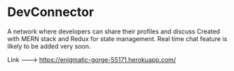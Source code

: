 # DevConnector
A network where developers can share their profiles and discuss 
Created with MERN stack and Redux for state management.
Real time chat feature is likely to be added very soon.

Link ---> https://enigmatic-gorge-55171.herokuapp.com/
